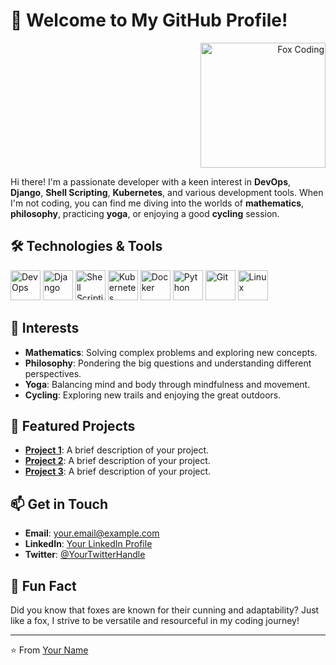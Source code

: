 # 🦊 Welcome to My GitHub Profile!

<div align="right">
  <img src="https://images.unsplash.com/photo-1517694712202-14dd9538aa97?ixlib=rb-1.2.1&auto=format&fit=crop&w=200&q=60" alt="Fox Coding" width="200" />
</div>

Hi there! I'm a passionate developer with a keen interest in **DevOps**, **Django**, **Shell Scripting**, **Kubernetes**, and various development tools. When I'm not coding, you can find me diving into the worlds of **mathematics**, **philosophy**, practicing **yoga**, or enjoying a good **cycling** session.

## 🛠️ Technologies & Tools

<p align="left">
  <img src="https://img.icons8.com/color/48/000000/server.png" alt="DevOps" width="48" title="DevOps" />
  <img src="https://img.icons8.com/color/48/000000/django.png" alt="Django" width="48" title="Django" />
  <img src="https://img.icons8.com/color/48/000000/bash.png" alt="Shell Scripting" width="48" title="Shell Scripting" />
  <img src="https://img.icons8.com/color/48/000000/kubernetes.png" alt="Kubernetes" width="48" title="Kubernetes" />
  <img src="https://img.icons8.com/color/48/000000/docker.png" alt="Docker" width="48" title="Docker" />
  <img src="https://img.icons8.com/color/48/000000/python.png" alt="Python" width="48" title="Python" />
  <img src="https://img.icons8.com/color/48/000000/git.png" alt="Git" width="48" title="Git" />
  <img src="https://img.icons8.com/color/48/000000/linux.png" alt="Linux" width="48" title="Linux" />
</p>

## 🌱 Interests

- **Mathematics**: Solving complex problems and exploring new concepts.
- **Philosophy**: Pondering the big questions and understanding different perspectives.
- **Yoga**: Balancing mind and body through mindfulness and movement.
- **Cycling**: Exploring new trails and enjoying the great outdoors.

## 📂 Featured Projects

- **[Project 1](#)**: A brief description of your project.
- **[Project 2](#)**: A brief description of your project.
- **[Project 3](#)**: A brief description of your project.

## 📫 Get in Touch

- **Email**: [your.email@example.com](mailto:your.email@example.com)
- **LinkedIn**: [Your LinkedIn Profile](#)
- **Twitter**: [@YourTwitterHandle](#)

## 🦊 Fun Fact

Did you know that foxes are known for their cunning and adaptability? Just like a fox, I strive to be versatile and resourceful in my coding journey!

---

⭐️ From [Your Name](https://github.com/yourusername)
